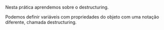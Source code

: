 Nesta prática aprendemos sobre o destructuring.

Podemos definir variáveis com propriedades do objeto com uma notação diferente, chamada destructuring.